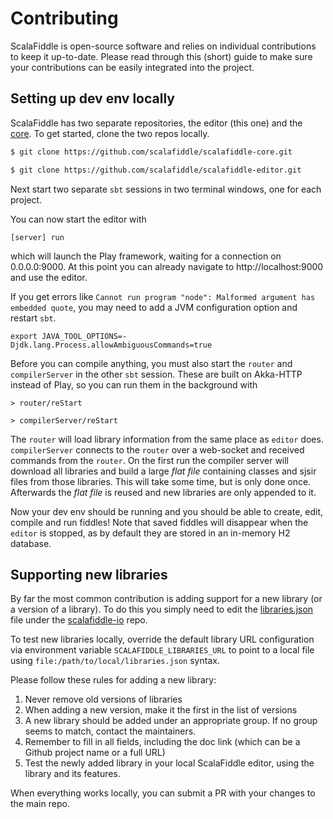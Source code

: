 # Contributing

ScalaFiddle is open-source software and relies on individual contributions to keep it up-to-date. Please read through this (short) guide to make sure your
contributions can be easily integrated into the project.

## Setting up dev env locally

ScalaFiddle has two separate repositories, the editor (this one) and the [core](https://github.com/scalafiddle/scalafiddle-core). To get started, clone the two
repos locally.

```bash
$ git clone https://github.com/scalafiddle/scalafiddle-core.git

$ git clone https://github.com/scalafiddle/scalafiddle-editor.git
```

Next start two separate `sbt` sessions in two terminal windows, one for each project.

You can now start the editor with
```
[server] run
```
which will launch the Play framework, waiting for a connection on 0.0.0.0:9000. At this point you can already navigate to http://localhost:9000 and use the
editor.

If you get errors like `Cannot run program "node": Malformed argument has embedded quote`, you may need to add a 
JVM configuration option and restart `sbt`.
```
export JAVA_TOOL_OPTIONS=-Djdk.lang.Process.allowAmbiguousCommands=true
```

Before you can compile anything, you must also start the `router` and `compilerServer` in the other `sbt` session. These are built on Akka-HTTP instead of Play,
so you can run them in the background with

```
> router/reStart

> compilerServer/reStart
```

The `router` will load library information from the same place as `editor` does. `compilerServer` connects to the `router` over a web-socket and
received commands from the `router`. On the first run the compiler server will download all libraries and build a large _flat file_ containing classes and sjsir
files from those libraries. This will take some time, but is only done once. Afterwards the _flat file_ is reused and new libraries are only appended to it.

Now your dev env should be running and you should be able to create, edit, compile and run fiddles! Note that saved fiddles will disappear when the `editor` is
stopped, as by default they are stored in an in-memory H2 database.

## Supporting new libraries

By far the most common contribution is adding support for a new library (or a version of a library). To do this you simply need to edit the 
[libraries.json](https://github.com/scalafiddle/scalafiddle-io/blob/master/libraries.json) file under the 
[scalafiddle-io](https://github.com/scalafiddle/scalafiddle-io) repo.

To test new libraries locally, override the default library URL configuration via environment variable `SCALAFIDDLE_LIBRARIES_URL` 
to point to a local file using `file:/path/to/local/libraries.json` syntax.

Please follow these rules for adding a new library:

1. Never remove old versions of libraries
1. When adding a new version, make it the first in the list of versions
1. A new library should be added under an appropriate group. If no group seems to match, contact the maintainers.
1. Remember to fill in all fields, including the doc link (which can be a Github project name or a full URL)
1. Test the newly added library in your local ScalaFiddle editor, using the library and its features.

When everything works locally, you can submit a PR with your changes to the main repo.
